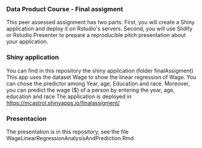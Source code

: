### Data Product Course - Final assigment

This peer assessed assignment has two parts. First, you will create a Shiny application and deploy it on Rstudio's servers. Second, you will use Slidify or Rstudio Presenter to prepare a reproducible pitch presentation about your application.

### Shiny application 

You can find in this repository the shiny application (folder finalAssigment)
This app uses the dataset Wage to show the linear regression of Wage. You can chose 
the predictor among Year, age, Education and race.
Moreover, you can predict the wage ($) of a person by entering the year, age, education and race
The application is deployed in https://mcastrol.shinyapps.io/finalassigment/

### Presentacion

The presentation is in this repository, see the file WageLinearRegressionAnalysisAndPrediction.Rmd